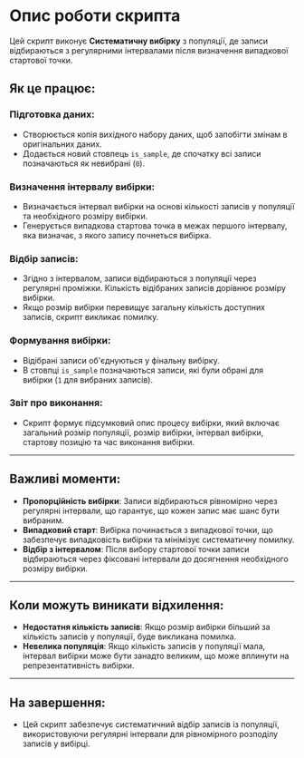 # Опис роботи скрипта

Цей скрипт виконує **Систематичну вибірку** з популяції, де записи відбираються з регулярними інтервалами після визначення випадкової стартової точки.

## Як це працює:

### Підготовка даних:
- Створюється копія вихідного набору даних, щоб запобігти змінам в оригінальних даних.
- Додається новий стовпець `is_sample`, де спочатку всі записи позначаються як невибрані (`0`).

### Визначення інтервалу вибірки:
- Визначається інтервал вибірки на основі кількості записів у популяції та необхідного розміру вибірки.
- Генерується випадкова стартова точка в межах першого інтервалу, яка визначає, з якого запису почнеться вибірка.

### Відбір записів:
- Згідно з інтервалом, записи відбираються з популяції через регулярні проміжки. Кількість відібраних записів дорівнює розміру вибірки.
- Якщо розмір вибірки перевищує загальну кількість доступних записів, скрипт викликає помилку.

### Формування вибірки:
- Відібрані записи об'єднуються у фінальну вибірку.
- В стовпці `is_sample` позначаються записи, які були обрані для вибірки (`1` для вибраних записів).

### Звіт про виконання:
- Скрипт формує підсумковий опис процесу вибірки, який включає загальний розмір популяції, розмір вибірки, інтервал вибірки, стартову позицію та час виконання вибірки.

---

## Важливі моменти:

- **Пропорційність вибірки**: Записи відбираються рівномірно через регулярні інтервали, що гарантує, що кожен запис має шанс бути вибраним.
- **Випадковий старт**: Вибірка починається з випадкової точки, що забезпечує випадковість вибірки та мінімізує систематичну помилку.
- **Відбір з інтервалом**: Після вибору стартової точки записи відбираються через фіксовані інтервали до досягнення необхідного розміру вибірки.

---

## Коли можуть виникати відхилення:

- **Недостатня кількість записів**: Якщо розмір вибірки більший за кількість записів у популяції, буде викликана помилка.
- **Невелика популяція**: Якщо кількість записів у популяції мала, інтервал вибірки може бути занадто великим, що може вплинути на репрезентативність вибірки.

---

## На завершення:

- Цей скрипт забезпечує систематичний відбір записів із популяції, використовуючи регулярні інтервали для рівномірного розподілу записів у вибірці.
